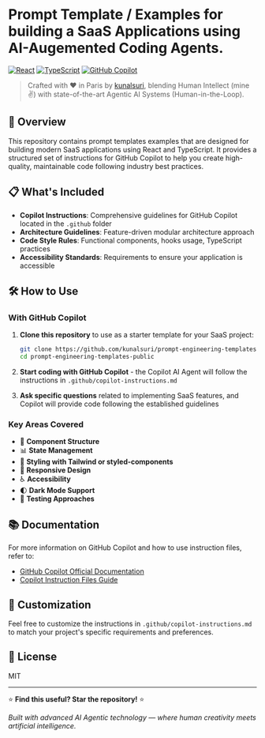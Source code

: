 # Prompt Template / Examples for building a SaaS Applications using AI-Augemented Coding Agents.

[![React](https://img.shields.io/badge/React-61DAFB?style=flat-square&logo=react&logoColor=black)](https://reactjs.org/)
[![TypeScript](https://img.shields.io/badge/TypeScript-3178C6?style=flat-square&logo=typescript&logoColor=white)](https://www.typescriptlang.org/)
[![GitHub Copilot](https://img.shields.io/badge/GitHub%20Copilot-000000?style=flat-square&logo=github&logoColor=white)](https://github.com/features/copilot)

> Crafted with ❤️ in Paris by [kunalsuri](https://github.com/kunalsuri), blending Human Intellect (mine ✌️) with state-of-the-art Agentic AI Systems (Human-in-the-Loop).

## 🚀 Overview

This repository contains prompt templates examples that are designed for building modern SaaS applications using React and TypeScript. It provides a structured set of instructions for GitHub Copilot to help you create high-quality, maintainable code following industry best practices.

## 📋 What's Included

- **Copilot Instructions**: Comprehensive guidelines for GitHub Copilot located in the `.github` folder
- **Architecture Guidelines**: Feature-driven modular architecture approach
- **Code Style Rules**: Functional components, hooks usage, TypeScript practices
- **Accessibility Standards**: Requirements to ensure your application is accessible

## 🛠 How to Use

### With GitHub Copilot

1. **Clone this repository** to use as a starter template for your SaaS project:
   ```bash
   git clone https://github.com/kunalsuri/prompt-engineering-templates-public.git
   cd prompt-engineering-templates-public
   ```

2. **Start coding with GitHub Copilot** - the Copilot AI Agent will follow the instructions in `.github/copilot-instructions.md`

3. **Ask specific questions** related to implementing SaaS features, and Copilot will provide code following the established guidelines

### Key Areas Covered

- 🧩 **Component Structure**
- 📊 **State Management**
- 🎨 **Styling with Tailwind or styled-components**
- 📱 **Responsive Design**
- ♿ **Accessibility**
- 🌓 **Dark Mode Support**
- 🧪 **Testing Approaches**

## 📚 Documentation

For more information on GitHub Copilot and how to use instruction files, refer to:
- [GitHub Copilot Official Documentation](https://docs.github.com/en/copilot)
- [Copilot Instruction Files Guide](https://docs.github.com/en/copilot/configuring-github-copilot/configuring-github-copilot-in-your-environment)

## 📝 Customization

Feel free to customize the instructions in `.github/copilot-instructions.md` to match your project's specific requirements and preferences.

## 📄 License

MIT

---

⭐ **Find this useful? Star the repository!** ⭐

_Built with advanced AI Agentic technology — where human creativity meets artificial intelligence._

